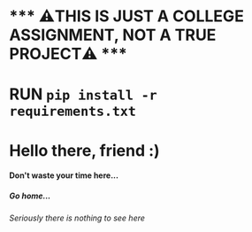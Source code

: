 # *** ⚠️THIS IS JUST A COLLEGE ASSIGNMENT, NOT A TRUE PROJECT⚠️ ***

# RUN ```pip install -r requirements.txt```

# Hello there, friend :)
#### Don't waste your time here...
##### Go home...
###### Seriously there is nothing to see here
